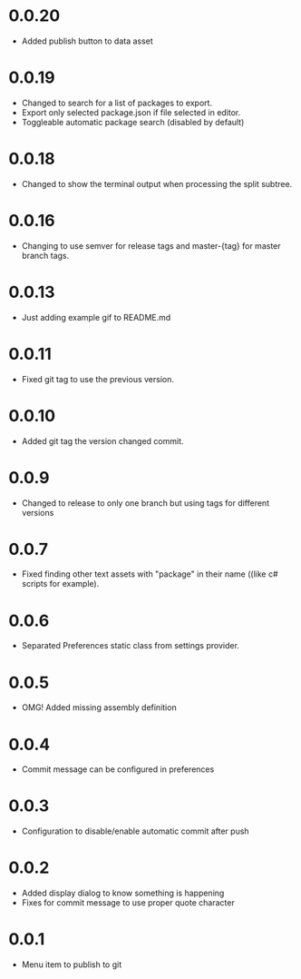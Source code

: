 # 0.0.20

- Added publish button to data asset

# 0.0.19

- Changed to search for a list of packages to export.
- Export only selected package.json if file selected in editor.
- Toggleable automatic package search (disabled by default)

# 0.0.18

- Changed to show the terminal output when processing the split subtree.

# 0.0.16

- Changing to use semver for release tags and master-{tag} for master branch tags.

# 0.0.13

- Just adding example gif to README.md

# 0.0.11

- Fixed git tag to use the previous version.

# 0.0.10

- Added git tag the version changed commit. 

# 0.0.9

- Changed to release to only one branch but using tags for different versions

# 0.0.7

- Fixed finding other text assets with "package" in their name ((like c# scripts for example).

# 0.0.6

- Separated Preferences static class from settings provider.

# 0.0.5

- OMG! Added missing assembly definition

# 0.0.4

- Commit message can be configured in preferences

# 0.0.3

- Configuration to disable/enable automatic commit after push

# 0.0.2

- Added display dialog to know something is happening
- Fixes for commit message to use proper quote character

# 0.0.1

- Menu item to publish to git